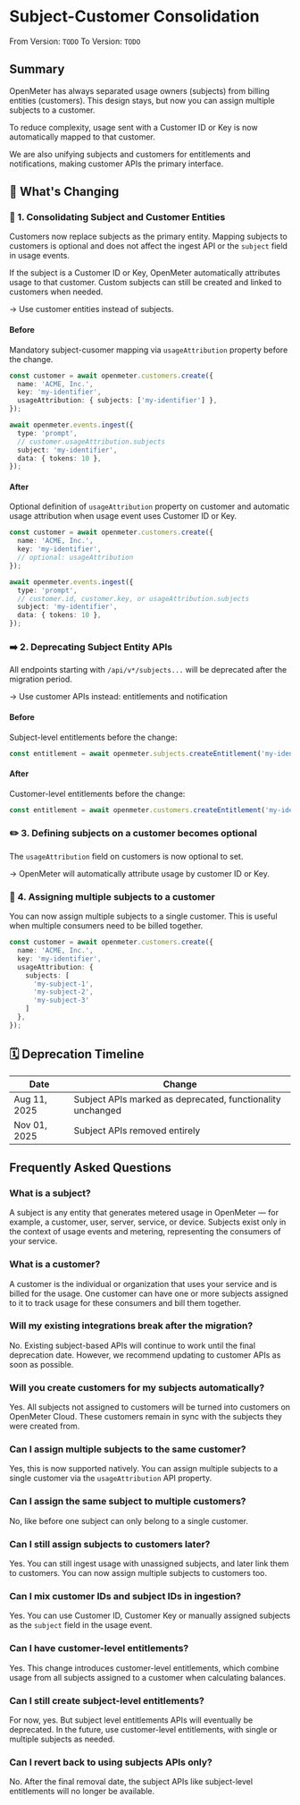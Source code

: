 # Subject-Customer Consolidation

From Version: `TODO`
To Version: `TODO`

## Summary

OpenMeter has always separated usage owners (subjects) from billing
entities (customers). This design stays, but now you can assign multiple
subjects to a customer.

To reduce complexity, usage sent with a Customer ID or Key is now
automatically mapped to that customer.

We are also unifying subjects and customers for entitlements and
notifications, making customer APIs the primary interface.

## 🔄 What's Changing

### 🔗 1. Consolidating Subject and Customer Entities

Customers now replace subjects as the primary entity. Mapping subjects
to customers is optional and does not affect the ingest API or the
`subject` field in usage events.

If the subject is a Customer ID or Key, OpenMeter automatically
attributes usage to that customer. Custom subjects can still be created
and linked to customers when needed.

→ Use customer entities instead of subjects.

#### Before

Mandatory subject-cusomer mapping via `usageAttribution` property before the change.

```ts
const customer = await openmeter.customers.create({
  name: 'ACME, Inc.',
  key: 'my-identifier',
  usageAttribution: { subjects: ['my-identifier'] },
});

await openmeter.events.ingest({
  type: 'prompt',
  // customer.usageAttribution.subjects
  subject: 'my-identifier',
  data: { tokens: 10 },
});
```

#### After

Optional definition of `usageAttribution` property on customer and
automatic usage attribution when usage event uses Customer ID or Key.

```ts
const customer = await openmeter.customers.create({
  name: 'ACME, Inc.',
  key: 'my-identifier',
  // optional: usageAttribution
});

await openmeter.events.ingest({
  type: 'prompt',
  // customer.id, customer.key, or usageAttribution.subjects
  subject: 'my-identifier',
  data: { tokens: 10 },
});
```

### ➡️ 2. Deprecating Subject Entity APIs

All endpoints starting with `/api/v*/subjects...` will be deprecated
after the migration period.

→ Use customer APIs instead: entitlements and notification

#### Before

Subject-level entitlements before the change:

```ts
const entitlement = await openmeter.subjects.createEntitlement('my-identifier', { … });
```

#### After

Customer-level entitlements before the change:

```ts
const entitlement = await openmeter.customers.createEntitlement('my-identifier', { … });
```

### ✏️ 3. Defining subjects on a customer becomes optional

The `usageAttribution` field on customers is now optional to set.

→ OpenMeter will automatically attribute usage by customer ID or Key.

### 👥 4. Assigning multiple subjects to a customer

You can now assign multiple subjects to a single customer. This is
useful when multiple consumers need to be billed together.

```ts
const customer = await openmeter.customers.create({
  name: 'ACME, Inc.',
  key: 'my-identifier',
  usageAttribution: {
    subjects: [
      'my-subject-1',
      'my-subject-2',
      'my-subject-3'
    ]
  },
});
```

## 🗓 Deprecation Timeline

| Date         | Change                                                         |
|--------------|----------------------------------------------------------------|
| Aug 11, 2025 | Subject APIs marked as deprecated, functionality unchanged     |
| Nov 01, 2025 | Subject APIs removed entirely                                  |

## Frequently Asked Questions

### What is a subject?

A subject is any entity that generates metered usage in OpenMeter — for
example, a customer, user, server, service, or device. Subjects exist
only in the context of usage events and metering, representing the
consumers of your service.

### What is a customer?

A customer is the individual or organization that uses your service and
is billed for the usage. One customer can have one or more subjects
assigned to it to track usage for these consumers and bill them together.

### Will my existing integrations break after the migration?

No. Existing subject-based APIs will continue to work until the
final deprecation date. However, we recommend updating to customer APIs
as soon as possible.

### Will you create customers for my subjects automatically?

Yes. All subjects not assigned to customers will be turned into
customers on OpenMeter Cloud. These customers remain in sync with
the subjects they were created from.

### Can I assign multiple subjects to the same customer?

Yes, this is now supported natively. You can assign multiple subjects to a
single customer via the `usageAttribution` API property.

### Can I assign the same subject to multiple customers?

No, like before one subject can only belong to a single customer.

### Can I still assign subjects to customers later?

Yes. You can still ingest usage with unassigned subjects, and later link
them to customers. You can now assign multiple subjects to customers too.

### Can I mix customer IDs and subject IDs in ingestion?

Yes. You can use Customer ID, Customer Key or manually assigned
subjects as the `subject` field in the usage event.

### Can I have customer-level entitlements?

Yes. This change introduces customer-level entitlements, which combine
usage from all subjects assigned to a customer when calculating
balances.

### Can I still create subject-level entitlements?

For now, yes. But subject level entitlements APIs will eventually be deprecated.
In the future, use customer-level entitlements, with single or multiple subjects as needed.

### Can I revert back to using subjects APIs only?

No. After the final removal date, the subject APIs
like subject-level entitlements will no longer be available.
